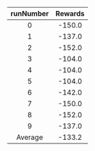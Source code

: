 | runNumber | Rewards |
|:-:|:-:|
|0|-150.0|
|1|-137.0|
|2|-152.0|
|3|-104.0|
|4|-104.0|
|5|-104.0|
|6|-142.0|
|7|-150.0|
|8|-152.0|
|9|-137.0|
| Average |-133.2|